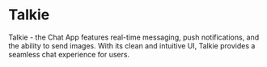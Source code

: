 # Talkie
Talkie - the Chat App features real-time messaging, push notifications, and the ability to send images. With its clean and intuitive UI, Talkie provides a seamless chat experience for users.
